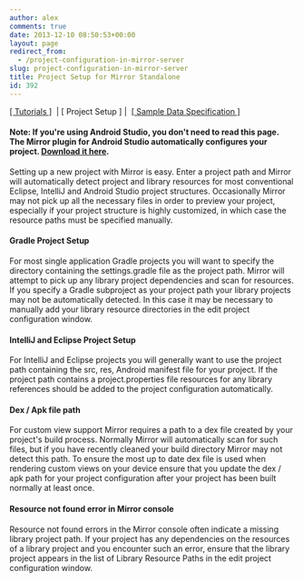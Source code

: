 ```yaml
---
author: alex
comments: true
date: 2013-12-10 08:50:53+00:00
layout: page
redirect_from: 
  - /project-configuration-in-mirror-server
slug: project-configuration-in-mirror-server
title: Project Setup for Mirror Standalone
id: 392
---
```


[[ Tutorials ]]({{site.baseurl}}/mirror-tutorial)  | [ Project Setup ] |  [[ Sample Data Specification ]]({{site.baseurl}}/sample-data-specifications)





#### Note: If you're using Android Studio, you don't need to read this page. The Mirror plugin for Android Studio automatically configures your project. [Download it here]({{site.baseurl}}/mirror-downloads/).





Setting up a new project with Mirror is easy. Enter a project path and Mirror will automatically detect project and library resources for most conventional Eclipse, IntelliJ and Android Studio project structures. Occasionally Mirror may not pick up all the necessary files in order to preview your project, especially if your project structure is highly customized, in which case the resource paths must be specified manually.





#### Gradle Project Setup





For most single application Gradle projects you will want to specify the directory containing the settings.gradle file as the project path. Mirror will attempt to pick up any library project dependencies and scan for resources. If you specify a Gradle subproject as your project path your library projects may not be automatically detected. In this case it may be necessary to manually add your library resource directories in the edit project configuration window.





#### IntelliJ and Eclipse Project Setup





For IntelliJ and Eclipse projects you will generally want to use the project path containing the src, res, Android manifest file for your project. If the project path contains a project.properties file resources for any library references should be added to the project configuration automatically.





#### Dex / Apk file path





For custom view support Mirror requires a path to a dex file created by your project's build process. Normally Mirror will automatically scan for such files, but if you have recently cleaned your build directory Mirror may not detect this path. To ensure the most up to date dex file is used when rendering custom views on your device ensure that you update the dex / apk path for your project configuration after your project has been built normally at least once.





#### Resource not found error in Mirror console





Resource not found errors in the Mirror console often indicate a missing library project path. If your project has any dependencies on the resources of a library project and you encounter such an error, ensure that the library project appears in the list of Library Resource Paths in the edit project configuration window.



